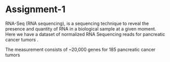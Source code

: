 # Assignment-1
RNA-Seq (RNA sequencing), is a sequencing technique to reveal the presence and quantity of
RNA in a biological sample at a given moment. Here we have a dataset of normalized RNA
Sequencing reads for pancreatic cancer tumors .

The measurement consists of ~20,000 genes
for 185 pancreatic cancer tumors

